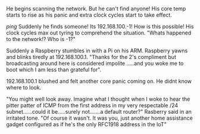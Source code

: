 He begins scanning the network. But he can't find anyone!
His core temp starts to rise as his panic and extra clock cycles start to take effect.

*ping* Suddenly he finds someone! Its 192.168.100.-1!
How is this possible!
His clock cycles max out tyring to comprehend the situation.
"Whats happened to the network!? Who is -1?" 

Suddenly a Raspberry stumbles in with a Pi on his ARM. 
Raspberry yawns and blinks tiredly at 192.168.100.1. 
"Thanks for the 2's compliment but broadcasting around here is considered impolite
.....and you woke me to boot which I am less than grateful for".

192.168.100.1 blushed and felt another core panic coming on. He didnt know where to look.

"You might well look away. Imagine what I thought when I woke to hear the 
pitter patter of ICMP from the first address in my very respectable /24 
subnet......could it be.....surely not.......a default router?" Rasberry 
said in an irritated tone. 
"Of course it wasn't. It was you, just another home assistance gadget 
configured as if he's the only RFC1918 address in the IoT"

